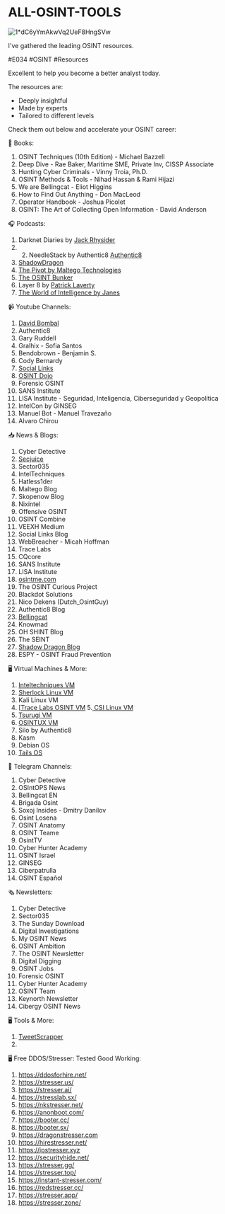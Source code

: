 # ALL-OSINT-TOOLS


![1*dC6yYmAkwVq2UeF8HngSVw](https://github.com/epdjsmit/ALL-OSINT-TOOLS/assets/2562712/7ff45f30-f151-4894-8615-2a8db2e59bf3)







I've gathered the leading OSINT resources.

#E034 #OSINT #Resources

Excellent to help you become a better analyst today.

The resources are:

- Deeply insightful
- Made by experts
- Tailored to different levels

Check them out below and accelerate your OSINT career:

📘 Books:

1. OSINT Techniques (10th Edition) - Michael Bazzell
2. Deep Dive - Rae Baker, Maritime SME, Private Inv, CISSP Associate
3. Hunting Cyber Criminals - Vinny Troia, Ph.D.
4. OSINT Methods & Tools - Nihad Hassan & Rami Hijazi
5. We are Bellingcat - Eliot Higgins
6. How to Find Out Anything - Don MacLeod
7. Operator Handbook - Joshua Picolet
8. OSINT: The Art of Collecting Open Information - David Anderson

🎧 Podcasts: 

1. Darknet Diaries by [Jack Rhysider](https://www.linkedin.com/in/jack-rhysider-02922a167/)
2. 2. NeedleStack by Authentic8 [Authentic8](https://www.linkedin.com/company/authentic8/)
3. [ShadowDragon](https://www.linkedin.com/company/shadowdragon/)
4. [The Pivot by Maltego Technologies](https://www.linkedin.com/company/maltego/)
5. [The OSINT Bunker](https://www.linkedin.com/company/the-osint-bunker/)
6. Layer 8 by [Patrick Laverty](https://www.linkedin.com/in/ACoAAACCOwcBPKr8EWcJSlRMUf6wIaj9S7IMgWY)
7. [The World of Intelligence by Janes](https://www.linkedin.com/company/janes-defence/)

📹 Youtube Channels:

1. [David Bombal](https://www.linkedin.com/in/ACoAAADcTIkBf90CLnZIorAAYmmE42zxxuWPCYY)
2. Authentic8
3. Gary Ruddell
4. Gralhix - Sofia Santos
5. Bendobrown - Benjamin S.
7. Cody Bernardy
8. [Social Links](https://www.linkedin.com/company/social-links/)
9. [OSINT Dojo](https://www.linkedin.com/company/osintdojo/)
10. Forensic OSINT
11. SANS Institute
12. LISA Institute - Seguridad, Inteligencia, Ciberseguridad y Geopolítica
13. IntelCon by GINSEG
14. Manuel Bot - Manuel Travezaño
15. Alvaro Chirou

📥 News & Blogs:

1. Cyber Detective
2. [Secjuice](https://www.secjuice.com/tag/osint/)
3. Sector035
4. IntelTechniques
5. Hatless1der
6. Maltego Blog
7. Skopenow Blog
8. Nixintel
9. Offensive OSINT
10. OSINT Combine
11. VEEXH Medium
12. Social Links Blog
13. WebBreacher - Micah Hoffman
14. Trace Labs
15. CQcore
16. SANS Institute
17. LISA Institute
18. [osintme.com](https://www.osintme.com)
19. The OSINT Curious Project
20. Blackdot Solutions
21. Nico Dekens (Dutch_OsintGuy)
22. Authentic8 Blog
23. [Bellingcat](https://www.bellingcat.com)
24. Knowmad
25. OH SHINT Blog
26. The SEINT
27. [Shadow Dragon Blog](https://shadowdragon.io/blog/)
28. ESPY - OSINT Fraud Prevention

🖥 Virtual Machines & More:

1. [Inteltechniques VM](https://inteltechniques.com/blog/2019/01/25/buscador-2-0-osint-virtual-machine-released/)
2. [Sherlock Linux VM](https://www.sherlock-linux.org/en/download/)
3. Kali Linux VM
4. [[Trace Labs OSINT VM](https://www.tracelabs.org/initiatives/osint-vm)
5.[ CSI Linux VM](https://csilinux.com/csi-linux-downloads/)
6. [Tsurugi VM](https://tsurugi-linux.org)
7. [OSINTUX VM](https://github.com/tracelabs/tlosint-vm)
8. Silo by Authentic8
9. Kasm
10. Debian OS
11. [Tails OS](https://tails.net)

📲 Telegram Channels:

1. Cyber Detective
2. OSIntOPS News
3. Bellingcat EN
4. Brigada Osint
5. Soxoj Insides - Dmitry Danilov
6. Osint Losena
7. OSINT Anatomy
8. OSINT Teame
9. OsintTV
10. Cyber Hunter Academy
11. OSINT Israel
12. GINSEG
13. Ciberpatrulla
14. OSINT Español

🗞 Newsletters:

1. Cyber Detective
2. Sector035
3. The Sunday Download
4. Digital Investigations
5. My OSINT News
6. OSINT Ambition
7. The OSINT Newsletter
8. Digital Digging
9. OSINT Jobs
10. Forensic OSINT 
11. Cyber Hunter Academy
12. OSINT Team
13. Keynorth Newsletter
14. Cibergy OSINT News


🖥 Tools & More:

1. [TweetScrapper](https://github.com/epdjsmit/TweetScraper)
2. 

🖥 Free DDOS/Stresser: Tested Good Working:

1.  https://ddosforhire.net/ 
2.  https://stresser.us/
3.  https://stresser.ai/
4.  https://stresslab.sx/
5.  https://nkstresser.net/
6.  https://anonboot.com/
7.  https://booter.cc/
8.  https://booter.sx/
9.  https://dragonstresser.com
10. https://hirestresser.net/
11. https://ipstresser.xyz
12. https://securityhide.net/
13. https://stresser.gg/
14. https://stresser.top/
15. https://instant-stresser.com/
16. https://redstresser.cc/
17. https://stresser.app/
18. https://stresser.zone/
